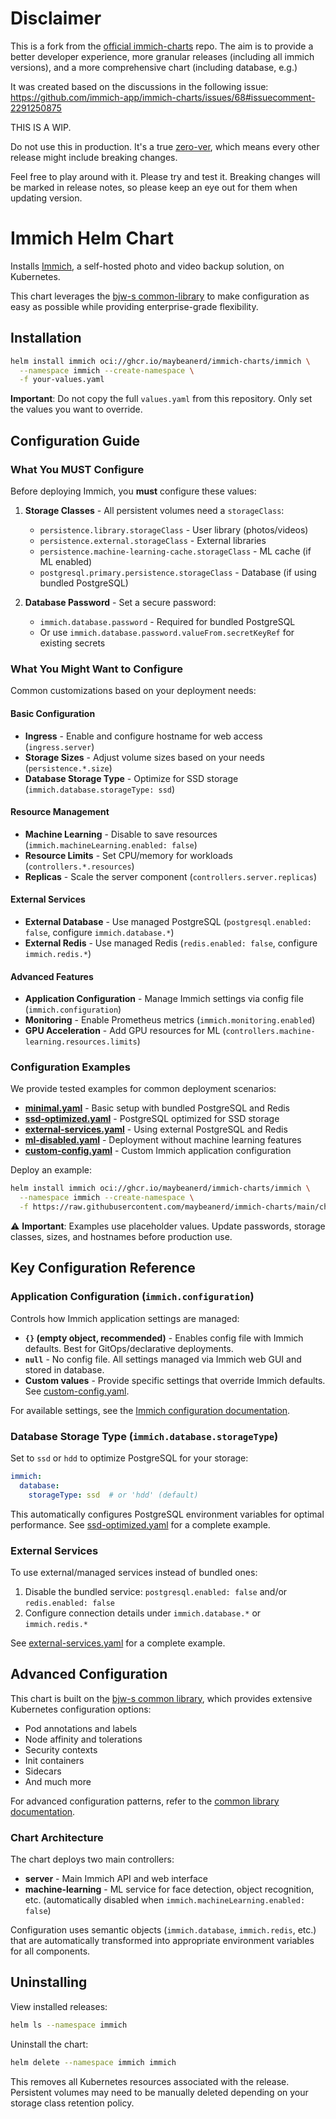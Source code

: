 # Disclaimer

This is a fork from the [official immich-charts](https://github.com/immich-app/immich-charts) repo. The aim is to provide a better developer experience, more granular releases (including all immich versions), and a more comprehensive chart (including database, e.g.)

It was created based on the discussions in the following issue: https://github.com/immich-app/immich-charts/issues/68#issuecomment-2291250875

THIS IS A WIP.

Do not use this in production. It's a true [zero-ver](https://semver.org/#spec-item-4), which means every other release might include breaking changes.

Feel free to play around with it. Please try and test it. Breaking changes will be marked in release notes, so please keep an eye out for them when updating version.

# Immich Helm Chart

Installs [Immich](https://github.com/immich-app/immich), a self-hosted photo and video backup solution, on Kubernetes.

This chart leverages the [bjw-s common-library](https://github.com/bjw-s-labs/helm-charts/tree/common-4.3.0/charts/library/common) to make configuration as easy as possible while providing enterprise-grade flexibility.

## Installation

```bash
helm install immich oci://ghcr.io/maybeanerd/immich-charts/immich \
  --namespace immich --create-namespace \
  -f your-values.yaml
```

**Important**: Do not copy the full `values.yaml` from this repository. Only set the values you want to override.

## Configuration Guide

### What You MUST Configure

Before deploying Immich, you **must** configure these values:

1. **Storage Classes** - All persistent volumes need a `storageClass`:
   - `persistence.library.storageClass` - User library (photos/videos)
   - `persistence.external.storageClass` - External libraries
   - `persistence.machine-learning-cache.storageClass` - ML cache (if ML enabled)
   - `postgresql.primary.persistence.storageClass` - Database (if using bundled PostgreSQL)

2. **Database Password** - Set a secure password:
   - `immich.database.password` - Required for bundled PostgreSQL
   - Or use `immich.database.password.valueFrom.secretKeyRef` for existing secrets

### What You Might Want to Configure

Common customizations based on your deployment needs:

#### Basic Configuration
- **Ingress** - Enable and configure hostname for web access (`ingress.server`)
- **Storage Sizes** - Adjust volume sizes based on your needs (`persistence.*.size`)
- **Database Storage Type** - Optimize for SSD storage (`immich.database.storageType: ssd`)

#### Resource Management
- **Machine Learning** - Disable to save resources (`immich.machineLearning.enabled: false`)
- **Resource Limits** - Set CPU/memory for workloads (`controllers.*.resources`)
- **Replicas** - Scale the server component (`controllers.server.replicas`)

#### External Services
- **External Database** - Use managed PostgreSQL (`postgresql.enabled: false`, configure `immich.database.*`)
- **External Redis** - Use managed Redis (`redis.enabled: false`, configure `immich.redis.*`)

#### Advanced Features
- **Application Configuration** - Manage Immich settings via config file (`immich.configuration`)
- **Monitoring** - Enable Prometheus metrics (`immich.monitoring.enabled`)
- **GPU Acceleration** - Add GPU resources for ML (`controllers.machine-learning.resources.limits`)

### Configuration Examples

We provide tested examples for common deployment scenarios:

- **[minimal.yaml](charts/immich/examples/minimal.yaml)** - Basic setup with bundled PostgreSQL and Redis
- **[ssd-optimized.yaml](charts/immich/examples/ssd-optimized.yaml)** - PostgreSQL optimized for SSD storage
- **[external-services.yaml](charts/immich/examples/external-services.yaml)** - Using external PostgreSQL and Redis
- **[ml-disabled.yaml](charts/immich/examples/ml-disabled.yaml)** - Deployment without machine learning features
- **[custom-config.yaml](charts/immich/examples/custom-config.yaml)** - Custom Immich application configuration

Deploy an example:
```bash
helm install immich oci://ghcr.io/maybeanerd/immich-charts/immich \
  --namespace immich --create-namespace \
  -f https://raw.githubusercontent.com/maybeanerd/immich-charts/main/charts/immich/examples/minimal.yaml
```

⚠️ **Important**: Examples use placeholder values. Update passwords, storage classes, sizes, and hostnames before production use.

## Key Configuration Reference

### Application Configuration (`immich.configuration`)

Controls how Immich application settings are managed:

- **`{}` (empty object, recommended)** - Enables config file with Immich defaults. Best for GitOps/declarative deployments.
- **`null`** - No config file. All settings managed via Immich web GUI and stored in database.
- **Custom values** - Provide specific settings that override Immich defaults. See [custom-config.yaml](charts/immich/examples/custom-config.yaml).

For available settings, see the [Immich configuration documentation](https://immich.app/docs/install/config-file/).

### Database Storage Type (`immich.database.storageType`)

Set to `ssd` or `hdd` to optimize PostgreSQL for your storage:

```yaml
immich:
  database:
    storageType: ssd  # or 'hdd' (default)
```

This automatically configures PostgreSQL environment variables for optimal performance. See [ssd-optimized.yaml](charts/immich/examples/ssd-optimized.yaml) for a complete example.

### External Services

To use external/managed services instead of bundled ones:

1. Disable the bundled service: `postgresql.enabled: false` and/or `redis.enabled: false`
2. Configure connection details under `immich.database.*` or `immich.redis.*`

See [external-services.yaml](charts/immich/examples/external-services.yaml) for a complete example.

## Advanced Configuration

This chart is built on the [bjw-s common library](https://github.com/bjw-s-labs/helm-charts/tree/common-4.3.0/charts/library/common), which provides extensive Kubernetes configuration options:

- Pod annotations and labels
- Node affinity and tolerations
- Security contexts
- Init containers
- Sidecars
- And much more

For advanced configuration patterns, refer to the [common library documentation](https://github.com/bjw-s-labs/helm-charts/blob/common-4.3.0/charts/library/common/values.yaml).

### Chart Architecture

The chart deploys two main controllers:

- **server** - Main Immich API and web interface
- **machine-learning** - ML service for face detection, object recognition, etc. (automatically disabled when `immich.machineLearning.enabled: false`)

Configuration uses semantic objects (`immich.database`, `immich.redis`, etc.) that are automatically transformed into appropriate environment variables for all components.

## Uninstalling

View installed releases:
```bash
helm ls --namespace immich
```

Uninstall the chart:
```bash
helm delete --namespace immich immich
```

This removes all Kubernetes resources associated with the release. Persistent volumes may need to be manually deleted depending on your storage class retention policy.
